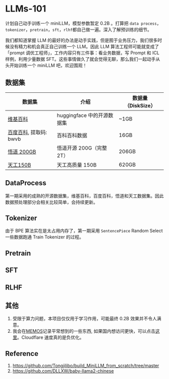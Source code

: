 # LLMs-101
计划自己动手训练一个 miniLLM，模型参数暂定 0.2B 。打算把 `data process`，`tokenizer`，`pretrain`，`sft`，`rlhf`都自己做一遍。深入了解预训练的细节。

我们都知道掌握 LLM 的最好的办法是动手实践，但是囿于业务压力，我们很多时候没有精力和机会真正自己训练一个 LLM。因此 LLM 算法工程师可能就变成了「prompt 调优工程师」，工作内容只有三件事：看业务数据，写 Prompt 和 ICL 样例，利用少量数据 SFT。这些事情做久了就会觉得无聊，那么我们一起动手从头开始训练一个 miniLLM 吧，欢迎围观！

## 数据集
|数据集|介绍|数据量（DiskSize）|
|--|--|--|
|[维基百科](https://huggingface.co/datasets/pleisto/wikipedia-cn-20230720-filtered)|huggingface 中的开源数据集|~1GB|
|[百度百科](https://pan.baidu.com/s/1jIpCHnWLTNYabftavo3DVw?pwd=bwvb), 提取码: bwvb|百科百科数据|16GB|
|[悟道 200GB](https://data.baai.ac.cn/details/WuDaoCorporaText)|悟道开源 200G（完整 2T）|206GB|
|[天工150B](https://huggingface.co/datasets/Skywork/SkyPile-150B)|天工高质量 150B |620GB|


## DataProcess
第一期采用的成熟的开源数据集，维基百科，百度百科，悟道和天工数据集。因此数据预处理部分会相关比较简单，会持续更新。

## Tokenizer
由于 BPE 算法实在是太占用内存了，第一期采用 `SentencePiece` Random Select 一些数据跑通 Train Tokenizer 的过程。 

## Pretrain

## SFT

## RLHF

## 其他
1. 受限于算力问题，本项目仅仅用于学习作用，可能最终 0.2B 效果并不令人满意。
2. 我会在[MEMOS](https://memos.bbruceyuan.com)记录平常想到的一些东西, 如果国内想访问更快，可以点击[这里](http://43.153.192.214/)。Cloudflare 速度真的是负优化。


## Reference
1. https://github.com/Tongjilibo/build_MiniLLM_from_scratch/tree/master
2. https://github.com/DLLXW/baby-llama2-chinese